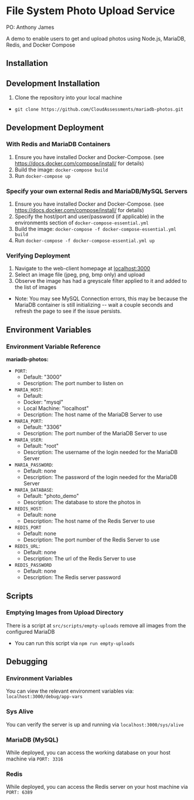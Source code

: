 
File System Photo Upload Service
===================

PO: Anthony James

A demo to enable users to get and upload photos using Node.js, MariaDB, Redis, and Docker Compose

## Installation

## Development Installation
1. Clone the repository into your local machine
  - `git clone https://github.com/CloudAssessments/mariadb-photos.git`

## Development Deployment
### With Redis and MariaDB Containers
1. Ensure you have installed Docker and Docker-Compose. (see https://docs.docker.com/compose/install/ for details)
1. Build the image: `docker-compose build`
1. Run `docker-compose up`

### Specify your own external Redis and MariaDB/MySQL Servers
1. Ensure you have installed Docker and Docker-Compose. (see https://docs.docker.com/compose/install/ for details)
1. Specify the host/port and user/password (if applicable) in the environments section of `docker-compose-essential.yml`
1. Build the image: `docker-compose -f docker-compose-essential.yml build`
1. Run `docker-compose -f docker-compose-essential.yml up`

### Verifying Deployment
1. Navigate to the web-client homepage at [localhost:3000](localhost:3000)
1. Select an image file (jpeg, png, bmp only) and upload
1. Observe the image has had a greyscale filter applied to it and added to the list of images
- Note: You may see MySQL Connection errors, this may be because the MariaDB container is still initializing -- wait a couple seconds and refresh the page to see if the issue persists.

## Environment Variables
### Environment Variable Reference

**mariadb-photos:**
- `PORT`:
  - Default: "3000"
  - Description: The port number to listen on
- `MARIA_HOST`:
  - Default:
  - Docker: "mysql"
  - Local Machine: "localhost"
  - Description: The host name of the MariaDB Server to use
- `MARIA_PORT`:
  - Default: "3306"
  - Description: The port number of the MariaDB Server to use
- `MARIA_USER`:
  - Default: "root"
  - Description: The username of the login needed for the MariaDB Server
- `MARIA_PASSWORD`:
  - Default: none
  - Description: The password of the login needed for the MariaDB Server
- `MARIA_DATABASE`:
  - Default: "photo_demo"
  - Description: The database to store the photos in
- `REDIS_HOST`:
  - Default: none
  - Description: The host name of the Redis Server to use
- `REDIS_PORT`
  - Default: none
  - Description: The port number of the Redis Server to use
- `REDIS_URL`:
  - Default: none
  - Description: The url of the Redis Server to use
- `REDIS_PASSWORD`
  - Default: none
  - Description: The Redis server password

## Scripts
### Emptying Images from Upload Directory
There is a script at `src/scripts/empty-uploads` remove all images from the configured MariaDB
- You can run this script via `npm run empty-uploads`

## Debugging
### Environment Variables
You can view the relevant environment variables via: `localhost:3000/debug/app-vars`
### Sys Alive
You can verify the server is up and running via `localhost:3000/sys/alive`
### MariaDB (MySQL)
While deployed, you can access the working database on your host machine via `PORT: 3316`
### Redis
While deployed, you can access the Redis server on your host machine via `PORT: 6389`